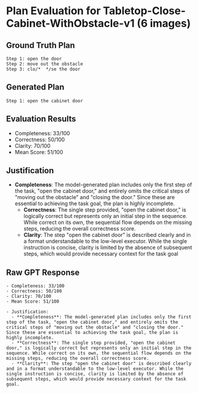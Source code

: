 # Plan Evaluation for Tabletop-Close-Cabinet-WithObstacle-v1 (6 images)

## Ground Truth Plan
```
Step 1: open the door
Step 2: move out the obstacle
Step 3: clo/*  */se the door
```

## Generated Plan
```
Step 1: open the cabinet door
```

## Evaluation Results
- Completeness: 33/100
- Correctness: 50/100
- Clarity: 70/100
- Mean Score: 51/100

## Justification
- **Completeness**: The model-generated plan includes only the first step of the task, "open the cabinet door," and entirely omits the critical steps of "moving out the obstacle" and "closing the door." Since these are essential to achieving the task goal, the plan is highly incomplete.  
  - **Correctness**: The single step provided, "open the cabinet door," is logically correct but represents only an initial step in the sequence. While correct on its own, the sequential flow depends on the missing steps, reducing the overall correctness score.  
  - **Clarity**: The step "open the cabinet door" is described clearly and in a format understandable to the low-level executor. While the single instruction is concise, clarity is limited by the absence of subsequent steps, which would provide necessary context for the task goal

## Raw GPT Response
```
- Completeness: 33/100  
- Correctness: 50/100  
- Clarity: 70/100  
- Mean Score: 51/100  

- Justification:  
  - **Completeness**: The model-generated plan includes only the first step of the task, "open the cabinet door," and entirely omits the critical steps of "moving out the obstacle" and "closing the door." Since these are essential to achieving the task goal, the plan is highly incomplete.  
  - **Correctness**: The single step provided, "open the cabinet door," is logically correct but represents only an initial step in the sequence. While correct on its own, the sequential flow depends on the missing steps, reducing the overall correctness score.  
  - **Clarity**: The step "open the cabinet door" is described clearly and in a format understandable to the low-level executor. While the single instruction is concise, clarity is limited by the absence of subsequent steps, which would provide necessary context for the task goal.  
```
